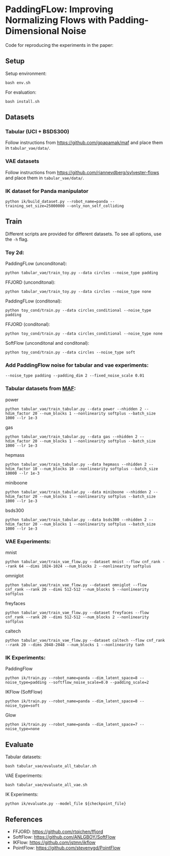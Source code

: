 # PaddingFLow: Improving Normalizing Flows with Padding-Dimensional Noise

Code for reproducing the experiments in the paper:

## Setup
Setup environment:
```
bash env.sh
```
For evaluation:
```
bash install.sh
```
## Datasets

### Tabular (UCI + BSDS300)
Follow instructions from https://github.com/gpapamak/maf and place them in `tabular_vae/data/`.

### VAE datasets
Follow instructions from https://github.com/riannevdberg/sylvester-flows and place them in `tabular_vae/data/`.

### IK dataset for Panda manipulator
```
python ik/build_dataset.py --robot_name=panda --training_set_size=25000000 --only_non_self_colliding
```
## Train

Different scripts are provided for different datasets. To see all options, use the `-h` flag.

### Toy 2d:
PaddingFLow (unconditonal):
```
python tabular_vae/train_toy.py --data circles --noise_type padding
```
FFJORD (unconditonal):
```
python tabular_vae/train_toy.py --data circles --noise_type none
```
PaddingFLow (conditonal):
```
python toy_cond/train.py --data circles_conditional --noise_type padding
```
FFJORD (conditonal):
```
python toy_cond/train.py --data circles_conditional --noise_type none
```
SoftFlow (unconditonal and conditonal):
```
python toy_cond/train.py --data circles --noise_type soft
```
### Add PaddingFlow noise for tabular and vae experiments:
```
--noise_type padding --padding_dim 2 --fixed_noise_scale 0.01
```
### Tabular datasets from [MAF](https://github.com/gpapamak/maf):
power
```
python tabular_vae/train_tabular.py --data power --nhidden 2 --hdim_factor 20 --num_blocks 1 --nonlinearity softplus --batch_size 1000 --lr 1e-3
```
gas
```
python tabular_vae/train_tabular.py --data gas --nhidden 2 --hdim_factor 20 --num_blocks 1 --nonlinearity softplus --batch_size 1000 --lr 1e-3
```
hepmass
```
python tabular_vae/train_tabular.py --data hepmass --nhidden 2 --hdim_factor 10 --num_blocks 10 --nonlinearity softplus --batch_size 10000 --lr 1e-3
```
miniboone
```
python tabular_vae/train_tabular.py --data miniboone --nhidden 2 --hdim_factor 20 --num_blocks 1 --nonlinearity softplus --batch_size 1000 --lr 1e-3
```
bsds300
```
python tabular_vae/train_tabular.py --data bsds300 --nhidden 2 --hdim_factor 20 --num_blocks 1 --nonlinearity softplus --batch_size 1000 --lr 1e-3
```

### VAE Experiments:
mnist
```
python tabular_vae/train_vae_flow.py --dataset mnist --flow cnf_rank --rank 64 --dims 1024-1024 --num_blocks 2 --nonlinearity softplus
```
omniglot
```
python tabular_vae/train_vae_flow.py --dataset omniglot --flow cnf_rank --rank 20 --dims 512-512 --num_blocks 5 --nonlinearity softplus
```
freyfaces
```
python tabular_vae/train_vae_flow.py --dataset freyfaces --flow cnf_rank --rank 20 --dims 512-512 --num_blocks 2 --nonlinearity softplus
```
caltech
```
python tabular_vae/train_vae_flow.py --dataset caltech --flow cnf_rank --rank 20 --dims 2048-2048 --num_blocks 1 --nonlinearity tanh
```


### IK Experiments:
PaddingFlow
```
python ik/train.py --robot_name=panda --dim_latent_space=8 --noise_type=padding --softflow_noise_scale=0.0 --padding_scale=2
```
IKFlow (SoftFlow)
```
python ik/train.py --robot_name=panda --dim_latent_space=8 --noise_type=soft
```
Glow
```
python ik/train.py --robot_name=panda --dim_latent_space=7 --noise_type=none
```

## Evaluate
Tabular datasets:
```
bash tabular_vae/evaluate_all_tabular.sh
```
VAE Experiments:
```
bash tabular_vae/evaluate_all_vae.sh
```
IK Experiments:
```
python ik/evaluate.py --model_file ${checkpoint_file}
```



## References
- FFJORD: https://github.com/rtqichen/ffjord
- SoftFlow: https://github.com/ANLGBOY/SoftFlow
- IKFlow: https://github.com/jstmn/ikflow
- PointFlow: https://github.com/stevenygd/PointFlow
